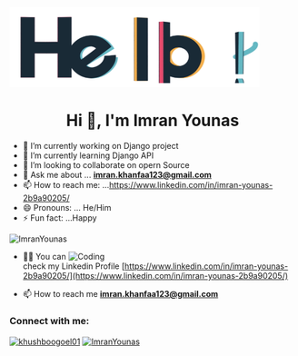 <img src="https://raw.githubusercontent.com/NumanAnees/NumanAnees/main/hello.gif" alt = "hello" width="440px" height="140px" margin="auto">
<!-- <img src="https://raw.githubusercontent.com/NumanAnees/NumanAnees/main/hello.gif" alt = "hello" width="40px" height="40px"> -->
<h1 align="center">Hi 👋, I'm Imran Younas</h1>

- 🔭 I’m currently working on Django project
- 🌱 I’m currently learning Django API
- 👯 I’m looking to collaborate on opern Source
- 💬 Ask me about ... **imran.khanfaa123@gmail.com**
- 📫 How to reach me: ...https://www.linkedin.com/in/imran-younas-2b9a90205/
- 😄 Pronouns: ... He/Him
- ⚡ Fun fact: ...Happy
<!-- [![MasterHead](https://media-exp1.licdn.com/dms/image/C4E16AQGDLURwP-MxHQ/profile-displaybackgroundimage-shrink_350_1400/0/1624432677770?e=1649894400&v=beta&t=9ftvnINumN5h6vFaR-FyTOl-2Ov9sR28qcB_c-SqH5k)](https://khushboogoel01.github.io) -->


<p align="left"> <img src="https://komarev.com/ghpvc/?username=khushboogoel01&label=Profile%20views&color=129e00&style=plastic" alt="ImranYounas" /> </p>
<img align="right" alt="Coding" width="400" src="https://github.com/mhmzdev/mhmzdev/blob/master/code.gif">

- 👨‍💻 You can check my Linkedin Profile [https://www.linkedin.com/in/imran-younas-2b9a90205/](https://www.linkedin.com/in/imran-younas-2b9a90205/)

- 📫 How to reach me **imran.khanfaa123@gmail.com**


<h3 align="left">Connect with me:</h3>
<p align="left">
<a href="https://twitter.com/Fact94775093?t=LUAylikDHinu3FpBSwDWsQ&s=09" target="blank"><img align="center" src="https://cdn.jsdelivr.net/npm/simple-icons@3.0.1/icons/twitter.svg" alt="khushboogoel01" height="30" width="40" /></a>
<a href="https://www.linkedin.com/in/imran-younas-2b9a90205/" target="blank"><img align="center" src="https://cdn.jsdelivr.net/npm/simple-icons@3.0.1/icons/linkedin.svg" alt="ImranYounas" height="30" width="40" /></a>
</p>
